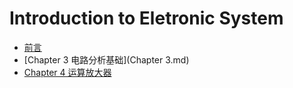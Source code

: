 # Introduction to Eletronic System

* [前言](README.md)
* [Chapter 3 电路分析基础](Chapter 3.md)
* [Chapter 4 运算放大器](chapter-4-yun-suan-fang-da-qi.md)
